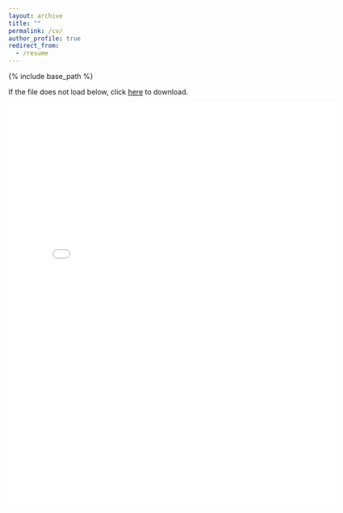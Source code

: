 ```yaml
---
layout: archive
title: ""
permalink: /cv/
author_profile: true
redirect_from:
  - /resume
---
```


{% include base_path %}


If the file does not load below, click [here](https://leonardleroux.github.io/files/Leonard%20le%20Roux.pdf) to download.

<embed src="{{ site.baseurl }}/files/Leonard le Roux.pdf" width="650" height="800" type='application/pdf'>

